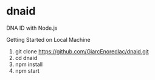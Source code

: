 # dnaid

DNA ID with Node.js

Getting Started on Local Machine
1. git clone https://github.com/GiarcEnoredlac/dnaid.git
2. cd dnaid
3. npm install
4. npm start
